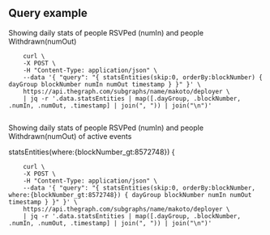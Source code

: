 

## Query example

Showing daily stats of people RSVPed (numIn) and people Withdrawn(numOut)

```
    curl \
    -X POST \
    -H "Content-Type: application/json" \
    --data '{ "query": "{ statsEntities(skip:0, orderBy:blockNumber) { dayGroup blockNumber numIn numOut timestamp } }" }' \
    https://api.thegraph.com/subgraphs/name/makoto/deployer \
    | jq -r '.data.statsEntities | map([.dayGroup, .blockNumber, .numIn, .numOut, .timestamp] | join(", ")) | join("\n")' 
     
```

Showing daily stats of people RSVPed (numIn) and people Withdrawn(numOut) of active events

  statsEntities(where:{blockNumber_gt:8572748}) {


```
    curl \
    -X POST \
    -H "Content-Type: application/json" \
    --data '{ "query": "{ statsEntities(skip:0, orderBy:blockNumber, where:{blockNumber_gt:8572748}) { dayGroup blockNumber numIn numOut timestamp } }" }' \
    https://api.thegraph.com/subgraphs/name/makoto/deployer \
    | jq -r '.data.statsEntities | map([.dayGroup, .blockNumber, .numIn, .numOut, .timestamp] | join(", ")) | join("\n")'
```